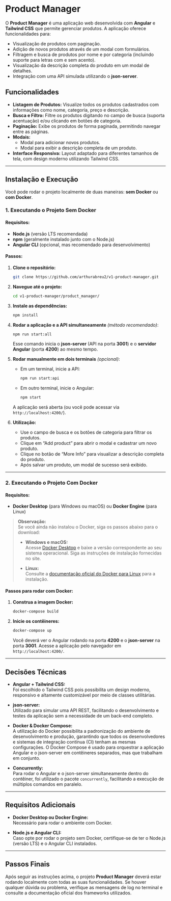 # Product Manager

O **Product Manager** é uma aplicação web desenvolvida com **Angular** e **Tailwind CSS** que permite gerenciar produtos. A aplicação oferece funcionalidades para:
- Visualização de produtos com paginação.
- Adição de novos produtos através de um modal com formulários.
- Filtragem e busca de produtos por nome e por categoria (incluindo suporte para letras com e sem acento).
- Visualização da descrição completa do produto em um modal de detalhes.
- Integração com uma API simulada utilizando o **json-server**.

## Funcionalidades

- **Listagem de Produtos:** Visualize todos os produtos cadastrados com informações como nome, categoria, preço e descrição.
- **Busca e Filtro:** Filtre os produtos digitando no campo de busca (suporta acentuação) e/ou clicando em botões de categoria.  
- **Paginação:** Exibe os produtos de forma paginada, permitindo navegar entre as páginas.
- **Modais:**
  - Modal para adicionar novos produtos.
  - Modal para exibir a descrição completa de um produto.
- **Interface Responsiva:** Layout adaptado para diferentes tamanhos de tela, com design moderno utilizando Tailwind CSS.

---


## Instalação e Execução

Você pode rodar o projeto localmente de duas maneiras: **sem Docker** ou **com Docker**.

### 1. Executando o Projeto Sem Docker

#### Requisitos:
- **Node.js** (versão LTS recomendada)
- **npm** (geralmente instalado junto com o Node.js)
- **Angular CLI** (opcional, mas recomendado para desenvolvimento)

#### Passos:
1. **Clone o repositório:**

   ```bash
   git clone https://github.com/arthurabreu2/v1-product-manager.git
   ```
2. **Navegue até o projeto:**

   ```bash
   cd v1-product-manager/product_manager/
   ```

3. **Instale as dependências:**

   ```bash
   npm install
   ```

4. **Rodar a aplicação e a API simultaneamente** *(método recomendado)*:

   ```bash
   npm run start:all
   ```

   Esse comando inicia o **json-server** (API na porta **3001**) e o **servidor Angular** (porta **4200**) ao mesmo tempo.

5. **Rodar manualmente em dois terminais** *(opcional)*:
   - Em um terminal, inicie a API:

     ```bash
     npm run start:api
     ```

   - Em outro terminal, inicie o Angular:

     ```bash
     npm start
     ```

   A aplicação será aberta (ou você pode acessar via `http://localhost:4200/`).

6. **Utilização:**
   - Use o campo de busca e os botões de categoria para filtrar os produtos.
   - Clique em “Add product” para abrir o modal e cadastrar um novo produto.
   - Clique no botão de “More Info” para visualizar a descrição completa do produto.
   - Após salvar um produto, um modal de sucesso será exibido.

---



### 2. Executando o Projeto Com Docker

#### Requisitos:
- **Docker Desktop** (para Windows ou macOS) ou **Docker Engine** (para Linux)

> **Observação:**  
> Se você ainda não instalou o Docker, siga os passos abaixo para o download:
>
> - **Windows e macOS:**  
>   Acesse [Docker Desktop](https://www.docker.com/products/docker-desktop) e baixe a versão correspondente ao seu sistema operacional. Siga as instruções de instalação fornecidas no site.
>
> - **Linux:**  
>   Consulte a [documentação oficial do Docker para Linux](https://docs.docker.com/engine/install/) para a instalação.

#### Passos para rodar com Docker:

1. **Construa a imagem Docker:**

   ```bash
   docker-compose build
   ```

2. **Inicie os contêineres:**

   ```bash
   docker-compose up
   ```

   Você deverá ver o Angular rodando na porta **4200** e o **json-server** na porta **3001**. Acesse a aplicação pelo navegador em `http://localhost:4200/`.

---

## Decisões Técnicas

- **Angular + Tailwind CSS:**  
  Foi escolhido o Tailwind CSS pois possibilita um design moderno, responsivo e altamente customizável por meio de classes utilitárias.

- **json-server:**  
  Utilizado para simular uma API REST, facilitando o desenvolvimento e testes da aplicação sem a necessidade de um back-end completo.

- **Docker & Docker Compose:**  
  A utilização do Docker possibilita a padronização do ambiente de desenvolvimento e produção, garantindo que todos os desenvolvedores e sistemas de integração contínua (CI) tenham as mesmas configurações. O Docker Compose é usado para orquestrar a aplicação Angular e o json-server em contêineres separados, mas que trabalham em conjunto.

- **Concurrently:**  
  Para rodar o Angular e o json-server simultaneamente dentro do contêiner, foi utilizado o pacote `concurrently`, facilitando a execução de múltiplos comandos em paralelo.

---

## Requisitos Adicionais

- **Docker Desktop ou Docker Engine:**  
  Necessário para rodar o ambiente com Docker.

- **Node.js e Angular CLI:**  
  Caso opte por rodar o projeto sem Docker, certifique-se de ter o Node.js (versão LTS) e o Angular CLI instalados.

---

## Passos Finais

Após seguir as instruções acima, o projeto **Product Manager** deverá estar rodando localmente com todas as suas funcionalidades. Se houver qualquer dúvida ou problema, verifique as mensagens de log no terminal e consulte a documentação oficial dos frameworks utilizados.

